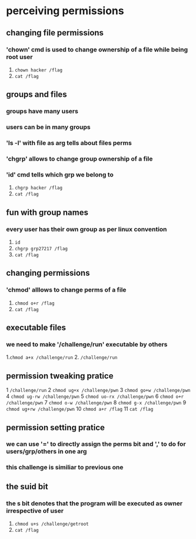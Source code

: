 # perceiving permissions

 ## changing file permissions
 ### 'chown' cmd is used to change ownership of a file while being root user
 1. `chown hacker /flag`
 2. `cat /flag`

 ## groups and files
 ### groups have many users
 ### users can be in many groups
 ### 'ls -l' with file as arg tells about files perms
 ### 'chgrp' allows to change group ownership of a file
 ### 'id' cmd tells which grp we belong to
 1. `chgrp hacker /flag`
 2. `cat /flag`

 ## fun with group names
 ### every user has their own group as per linux convention
 1. `id`
 2. `chgrp grp27217 /flag`
 3. `cat /flag`

 ## changing permissions
 ### 'chmod' alllows to change perms of a file 
 1. `chmod o+r /flag`
 2. `cat /flag`

 ## executable files
 ### we need to make '/challenge/run' executable by others
 1.`chmod a+x /challenge/run`
 2. `/challenge/run`

 ## permission tweaking pratice
  1 `/challenge/run`
  2 `chmod ug+x /challenge/pwn`
  3 `chmod go+w /challenge/pwn`
  4 `chmod ug-rw /challenge/pwn`
  5 `chmod uo-rx /challenge/pwn`
  6 `chmod o+r /challenge/pwn`
  7 `chmod o-w /challenge/pwn`
  8 `chmod g-x /challenge/pwn`
  9 `chmod ug+rw /challenge/pwn`
 10 `chmod a+r /flag`
 11 `cat /flag`
 
 ## permission setting pratice
 ### we can use '=' to directly assign the perms bit and ',' to do for users/grp/others in one arg
 ### this challenge is similiar to previous one

 ## the suid bit 
 ### the s bit denotes that the program will be executed as owner irrespective of user
 1. `chmod u+s /challenge/getroot`
 2. `cat /flag`
